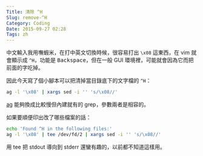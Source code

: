```yaml
---
Title: 清除 ^H
Slug: remove-^H
Category: Coding
Date: 2015-09-27 02:28
Tags: zh
---
```


中文輸入我用嘸蝦米，在打中英文切換時候，很容易打出 `\x08` 這東西，在 vim 就會顯示成 `^H`，功能是 <kbd>Backspace</kbd>，但在一般 GUI 環境裡，可能就會因為它而把前面的字吃掉。

因此今天寫了個小腳本可以把清掉當目錄底下的文字檔的 `^H`：

```bash
ag -l '\x08' | xargs sed -i '' 's/\x08//'
```

[ag] 能夠換成比較慢但內建就有的 grep，參數兩者是相容的。


如果要順便印出改了哪些檔案的話：

```bash
echo 'Found ^H in the following files:'
ag -l '\x08' | tee /dev/fd/2 | xargs sed -i '' 's/\x08//'
```

用 tee 把 stdout 導向到 stderr 還蠻有趣的，以前都不知道這樣用。

[ag]: https://github.com/ggreer/the_silver_searcher
